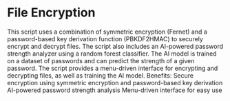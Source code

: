 # File Encryption

This script uses a combination of symmetric encryption (Fernet) and a password-based key derivation function (PBKDF2HMAC) to securely encrypt and decrypt files.
The script also includes an AI-powered password strength analyzer using a random forest classifier.
The AI model is trained on a dataset of passwords and can predict the strength of a given password.
The script provides a menu-driven interface for encrypting and decrypting files, as well as training the AI model.
Benefits:
Secure encryption using symmetric encryption and password-based key derivation
AI-powered password strength analysis
Menu-driven interface for easy use
